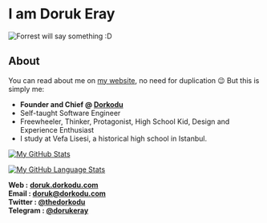 # I am Doruk Eray

![Forrest will say something :D](forrest-will-say-something.gif)

## About
You can read about me on [my website](https://doruk.dorkodu.com), no need for duplication 😉
But this is simply me:

- **Founder and Chief @ [Dorkodu](https://github.com/dorkodu)**
- Self-taught Software Engineer
- Freewheeler, Thinker, Protagonist, High School Kid, Design and Experience Enthusiast
- I study at Vefa Lisesi, a historical high school in Istanbul.

[![My GitHub Stats](https://github-readme-stats.vercel.app/api/?username=dorukeray&count_private=true&theme=vue&showicons=true)]()

[![My GitHub Language Stats](https://github-readme-stats.vercel.app/api/top-langs/?username=dorukeray&langs_count=4&theme=vue)]()


**Web :** **[doruk.dorkodu.com](https://doruk.dorkodu.com)**<br>**Email : [doruk@dorkodu.com](mailto:doruk@dorkodu.com)**<br>**Twitter : [@thedorkodu](https://twitter.com/dorkodu)**<br>**Telegram : [@dorukeray](https://t.me/dorukeray)**
